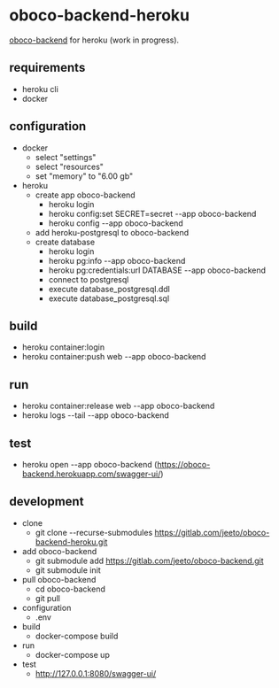 # oboco-backend-heroku

[oboco-backend](https://gitlab.com/jeeto/oboco-backend) for heroku (work in progress).

## requirements

- heroku cli
- docker

## configuration

- docker
	- select "settings"
	- select "resources"
	- set "memory" to "6.00 gb"
- heroku
	- create app oboco-backend
		- heroku login
		- heroku config:set SECRET=secret --app oboco-backend
		- heroku config --app oboco-backend
	- add heroku-postgresql to oboco-backend
	- create database
		- heroku login
		- heroku pg:info --app oboco-backend
		- heroku pg:credentials:url DATABASE --app oboco-backend
		- connect to postgresql
		- execute database_postgresql.ddl
		- execute database_postgresql.sql

## build

- heroku container:login
- heroku container:push web --app oboco-backend

## run

- heroku container:release web --app oboco-backend
- heroku logs --tail --app oboco-backend

## test

- heroku open --app oboco-backend (https://oboco-backend.herokuapp.com/swagger-ui/)

## development

- clone
	- git clone --recurse-submodules https://gitlab.com/jeeto/oboco-backend-heroku.git
- add oboco-backend
	- git submodule add https://gitlab.com/jeeto/oboco-backend.git
	- git submodule init
- pull oboco-backend
	- cd oboco-backend
	- git pull
- configuration
	- .env
- build
	- docker-compose build
- run
	- docker-compose up
- test
	- http://127.0.0.1:8080/swagger-ui/
